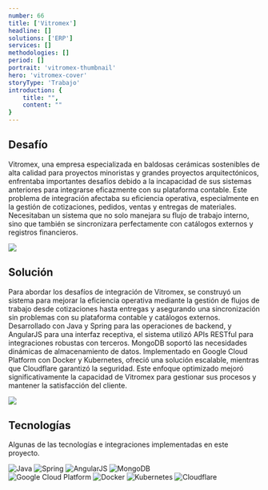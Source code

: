 ```yaml
---
number: 66
title: ['Vitromex']
headline: []
solutions: ['ERP']
services: []
methodologies: []
period: []
portrait: 'vitromex-thumbnail'
hero: 'vitromex-cover'
storyType: 'Trabajo'
introduction: {
    title: "",
    content: ""
}
---
```


## Desafío

Vitromex, una empresa especializada en baldosas cerámicas sostenibles de alta calidad para proyectos minoristas y grandes proyectos arquitectónicos, enfrentaba importantes desafíos debido a la incapacidad de sus sistemas anteriores para integrarse eficazmente con su plataforma contable. Este problema de integración afectaba su eficiencia operativa, especialmente en la gestión de cotizaciones, pedidos, ventas y entregas de materiales. Necesitaban un sistema que no solo manejara su flujo de trabajo interno, sino que también se sincronizara perfectamente con catálogos externos y registros financieros.

![](/work/vitromex-figure-01.jpg)

## Solución

Para abordar los desafíos de integración de Vitromex, se construyó un sistema para mejorar la eficiencia operativa mediante la gestión de flujos de trabajo desde cotizaciones hasta entregas y asegurando una sincronización sin problemas con su plataforma contable y catálogos externos. Desarrollado con Java y Spring para las operaciones de backend, y AngularJS para una interfaz receptiva, el sistema utilizó APIs RESTful para integraciones robustas con terceros. MongoDB soportó las necesidades dinámicas de almacenamiento de datos. Implementado en Google Cloud Platform con Docker y Kubernetes, ofreció una solución escalable, mientras que Cloudflare garantizó la seguridad. Este enfoque optimizado mejoró significativamente la capacidad de Vitromex para gestionar sus procesos y mantener la satisfacción del cliente.

![](/work/vitromex-figure-02.jpg)

## Tecnologías

Algunas de las tecnologías e integraciones implementadas en este proyecto.

<div class="story_story__mainContent__technologies__v5XXm">
  <div class="story_story__mainContent__technologies__images__6NSg5">
    <div>
      <img loading="lazy" src="/technologies/java.svg" alt="Java"/>
      <img loading="lazy" src="/technologies/spring.svg" alt="Spring"/>
      <img loading="lazy" src="/technologies/angular.svg" alt="AngularJS"/>
      <img loading="lazy" src="/technologies/mongodb.svg" alt="MongoDB"/>
    </div>
    <div>
      <img loading="lazy" src="/technologies/gcloud.svg" alt="Google Cloud Platform"/>
      <img loading="lazy" src="/technologies/docker.svg" alt="Docker"/>
      <img loading="lazy" src="/technologies/kubernetes.svg" alt="Kubernetes"/>
      <img loading="lazy" src="/technologies/cloudflare.svg" alt="Cloudflare"/>
    </div>
  </div>
</div>